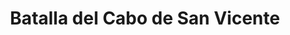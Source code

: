 ﻿---
title: "Batalla del Cabo de San Vicente"
permalink: periodes_726.html
layout: periode
dataInici: 1797-02-14
sidebar: periodes
pares:
  - id: 725
    title: "Guerra Anglo-Española"
    dataInici: "(1796-08-18)"
    dataFi: "(1802-03-25)"

fills:
jocsPrincipals:
jocsEscenaris:
jocsEpoca:
  - title: "Flying Colors"
    bggId: 8730
    escenari: "Cape St. Vincent"
    dataInici: 
    dataFi: 

jocsEpocaEscenaris:
---

